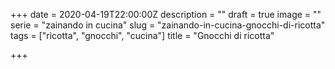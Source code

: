 +++
date = 2020-04-19T22:00:00Z
description = ""
draft = true
image = ""
serie = "zainando in cucina"
slug = "zainando-in-cucina-gnocchi-di-ricotta"
tags = ["ricotta", "gnocchi", "cucina"]
title = "Gnocchi di ricotta"

+++
